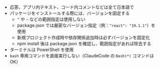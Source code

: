 - 応答、アプリ内テキスト、コード内コメントなどは全て日本語で
- パッケージをインストールする際には、バージョンを固定する
  - `^` や `~` などの範囲指定は使用しない
  - package.json では厳密なバージョン指定（例：`"react": "19.1.1"`）を使用
  - 新規プロジェクト作成時や依存関係追加時は必ずバージョンを固定化
  - npm install 後は package.json を確認し、範囲指定があれば除去する
- ターミナルは PowerShell を使用
- `bash` 専用コマンドを直接実行しない（ClaudeCode の `Bash(*)` コマンドは OK）
